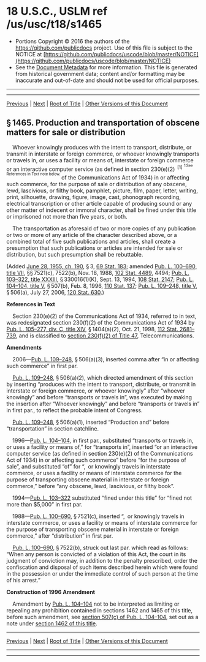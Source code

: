 ---
---

# 18 U.S.C., USLM ref /us/usc/t18/s1465

* Portions Copyright © 2016 the authors of the https://github.com/publicdocs project.
  Use of this file is subject to the NOTICE at [https://github.com/publicdocs/uscode/blob/master/NOTICE](https://github.com/publicdocs/uscode/blob/master/NOTICE)
* See the [Document Metadata](././../../../../..//README.md) for more information.
  This file is generated from historical government data; content and/or formatting may be inaccurate and out-of-date and should not be used for official purposes.

----------
----------

[Previous](./../../../../..//us/usc/t18/ptI/ch71/m__us_usc_t18_s1464.md) | [Next](./../../../../..//us/usc/t18/ptI/ch71/m__us_usc_t18_s1466.md) | [Root of Title](./../../../../../) | [Other Versions of this Document](https://publicdocs.github.io/go/links?ns=uslm&ref=%2Fus%2Fusc%2Ft18%2Fs1465)

## § 1465. Production and transportation of obscene matters for sale or distribution

    Whoever knowingly produces with the intent to transport, distribute, or transmit in interstate or foreign commerce, or whoever knowingly transports or travels in, or uses a facility or means of, interstate or foreign commerce or an interactive computer service (as defined in section 230(e)(2)  <sup>\[1\]</sup>  <sup><sup> 1 See References in Text note below. </sup></sup>  of the Communications Act of 1934) in or affecting such commerce, for the purpose of sale or distribution of any obscene, lewd, lascivious, or filthy book, pamphlet, picture, film, paper, letter, writing, print, silhouette, drawing, figure, image, cast, phonograph recording, electrical transcription or other article capable of producing sound or any other matter of indecent or immoral character, shall be fined under this title or imprisoned not more than five years, or both.

    The transportation as aforesaid of two or more copies of any publication or two or more of any article of the character described above, or a combined total of five such publications and articles, shall create a presumption that such publications or articles are intended for sale or distribution, but such presumption shall be rebuttable.

(Added [June 28, 1955, ch. 190][/us/act/1955-06-28/ch190], § 3, [69 Stat. 183][/us/stat/69/183]; amended [Pub. L. 100–690, title VII][/us/pl/100/690/tVII], §§ 7521(c), 7522(b), Nov. 18, 1988, [102 Stat. 4489][/us/stat/102/4489], 4494; [Pub. L. 103–322, title XXXIII][/us/pl/103/322/tXXXIII], § 330016(1)(K), Sept. 13, 1994, [108 Stat. 2147][/us/stat/108/2147]; [Pub. L. 104–104, title V][/us/pl/104/104/tV], § 507(b), Feb. 8, 1996, [110 Stat. 137][/us/stat/110/137]; [Pub. L. 109–248, title V][/us/pl/109/248/tV], § 506(a), July 27, 2006, [120 Stat. 630][/us/stat/120/630].)

 __References in Text__ 

    Section 230(e)(2) of the Communications Act of 1934, referred to in text, was redesignated section 230(f)(2) of the Communications Act of 1934 by [Pub. L. 105–277, div. C, title XIV][/us/pl/105/277/dC/tXIV], § 1404(a)(2), Oct. 21, 1998, [112 Stat. 2681–739][/us/stat/112/2681-739], and is classified to [section 230(f)(2) of Title 47][/us/usc/t47/s230/f/2], Telecommunications.

 __Amendments__ 

    2006—[Pub. L. 109–248][/us/pl/109/248], § 506(a)(3), inserted comma after “in or affecting such commerce” in first par.

    [Pub. L. 109–248][/us/pl/109/248], § 506(a)(2), which directed amendment of this section by inserting “produces with the intent to transport, distribute, or transmit in interstate or foreign commerce, or whoever knowingly” after “whoever knowingly” and before “transports or travels in”, was executed by making the insertion after “Whoever knowingly” and before “transports or travels in” in first par., to reflect the probable intent of Congress.

    [Pub. L. 109–248][/us/pl/109/248], § 506(a)(1), inserted “Production and” before “transportation” in section catchline.

    1996—[Pub. L. 104–104][/us/pl/104/104], in first par., substituted “transports or travels in, or uses a facility or means of,” for “transports in”, inserted “or an interactive computer service (as defined in section 230(e)(2) of the Communications Act of 1934) in or affecting such commerce” before “for the purpose of sale”, and substituted “of” for “, or knowingly travels in interstate commerce, or uses a facility or means of interstate commerce for the purpose of transporting obscene material in interstate or foreign commerce,” before “any obscene, lewd, lascivious, or filthy book”.

    1994—[Pub. L. 103–322][/us/pl/103/322] substituted “fined under this title” for “fined not more than $5,000” in first par.

    1988—[Pub. L. 100–690][/us/pl/100/690], § 7521(c), inserted “, or knowingly travels in interstate commerce, or uses a facility or means of interstate commerce for the purpose of transporting obscene material in interstate or foreign commerce,” after “distribution” in first par.

    [Pub. L. 100–690][/us/pl/100/690], § 7522(b), struck out last par. which read as follows: “When any person is convicted of a violation of this Act, the court in its judgment of conviction may, in addition to the penalty prescribed, order the confiscation and disposal of such items described herein which were found in the possession or under the immediate control of such person at the time of his arrest.”

 __Construction of 1996 Amendment__ 

    Amendment by [Pub. L. 104–104][/us/pl/104/104] not to be interpreted as limiting or repealing any prohibition contained in sections 1462 and 1465 of this title, before such amendment, see [section 507(c) of Pub. L. 104–104][/us/pl/104/104/s507/c], set out as a note under [section 1462 of this title][/us/usc/t18/s1462].

----------

[Previous](./../../../../..//us/usc/t18/ptI/ch71/m__us_usc_t18_s1464.md) | [Next](./../../../../..//us/usc/t18/ptI/ch71/m__us_usc_t18_s1466.md) | [Root of Title](./../../../../../) | [Other Versions of this Document](https://publicdocs.github.io/go/links?ns=uslm&ref=%2Fus%2Fusc%2Ft18%2Fs1465)

----------
----------

[/us/act/1955-06-28/ch190]: https://publicdocs.github.io/go/links?ns=uslm&ref=%2Fus%2Fact%2F1955-06-28%2Fch190
[/us/stat/69/183]: https://publicdocs.github.io/go/links?ns=uslm&ref=%2Fus%2Fstat%2F69%2F183
[/us/pl/100/690/tVII]: https://publicdocs.github.io/go/links?ns=uslm&ref=%2Fus%2Fpl%2F100%2F690%2FtVII
[/us/stat/102/4489]: https://publicdocs.github.io/go/links?ns=uslm&ref=%2Fus%2Fstat%2F102%2F4489
[/us/pl/103/322/tXXXIII]: https://publicdocs.github.io/go/links?ns=uslm&ref=%2Fus%2Fpl%2F103%2F322%2FtXXXIII
[/us/stat/108/2147]: https://publicdocs.github.io/go/links?ns=uslm&ref=%2Fus%2Fstat%2F108%2F2147
[/us/pl/104/104/tV]: https://publicdocs.github.io/go/links?ns=uslm&ref=%2Fus%2Fpl%2F104%2F104%2FtV
[/us/stat/110/137]: https://publicdocs.github.io/go/links?ns=uslm&ref=%2Fus%2Fstat%2F110%2F137
[/us/pl/109/248/tV]: https://publicdocs.github.io/go/links?ns=uslm&ref=%2Fus%2Fpl%2F109%2F248%2FtV
[/us/stat/120/630]: https://publicdocs.github.io/go/links?ns=uslm&ref=%2Fus%2Fstat%2F120%2F630
[/us/pl/105/277/dC/tXIV]: https://publicdocs.github.io/go/links?ns=uslm&ref=%2Fus%2Fpl%2F105%2F277%2FdC%2FtXIV
[/us/stat/112/2681-739]: https://publicdocs.github.io/go/links?ns=uslm&ref=%2Fus%2Fstat%2F112%2F2681-739
[/us/usc/t47/s230/f/2]: https://publicdocs.github.io/go/links?ns=uslm&ref=%2Fus%2Fusc%2Ft47%2Fs230%2Ff%2F2
[/us/pl/109/248]: https://publicdocs.github.io/go/links?ns=uslm&ref=%2Fus%2Fpl%2F109%2F248
[/us/pl/109/248]: https://publicdocs.github.io/go/links?ns=uslm&ref=%2Fus%2Fpl%2F109%2F248
[/us/pl/109/248]: https://publicdocs.github.io/go/links?ns=uslm&ref=%2Fus%2Fpl%2F109%2F248
[/us/pl/104/104]: https://publicdocs.github.io/go/links?ns=uslm&ref=%2Fus%2Fpl%2F104%2F104
[/us/pl/103/322]: https://publicdocs.github.io/go/links?ns=uslm&ref=%2Fus%2Fpl%2F103%2F322
[/us/pl/100/690]: https://publicdocs.github.io/go/links?ns=uslm&ref=%2Fus%2Fpl%2F100%2F690
[/us/pl/100/690]: https://publicdocs.github.io/go/links?ns=uslm&ref=%2Fus%2Fpl%2F100%2F690
[/us/pl/104/104]: https://publicdocs.github.io/go/links?ns=uslm&ref=%2Fus%2Fpl%2F104%2F104
[/us/pl/104/104/s507/c]: https://publicdocs.github.io/go/links?ns=uslm&ref=%2Fus%2Fpl%2F104%2F104%2Fs507%2Fc
[/us/usc/t18/s1462]: https://publicdocs.github.io/go/links?ns=uslm&ref=%2Fus%2Fusc%2Ft18%2Fs1462


